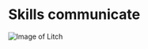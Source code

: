 # Skills communicate

![Image of Litch](https://th.bing.com/th/id/OIP.XOTn3Ac5Vk2O--jvSDd6oQHaHa?rs=1&pid=ImgDetMain)
